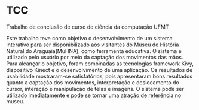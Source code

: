 # TCC
Trabalho de conclusão de curso de ciência da computação UFMT

Este trabalho teve como objetivo o desenvolvimento de um sistema interativo para ser disponibilizado aos visitantes do Museu de História Natural do Araguaia(MuHNA), como ferramenta educativa. O sistema é utilizado pelo usuário por meio da captação dos movimentos das mãos. Para alcançar o objetivo, foram combinadas as tecnologias framework Kivy, dispositivo Kinect e o desenvolvimento de uma aplicação. Os resultados de usabilidade mostraram-se satisfatórios, pois apresentaram bons resultados quanto a captação dos movimentos, interpretação e deslocamento do cursor, interação e manipulação de telas e imagens. O sistema pode ser utilizado imediatamente e pode se tornar uma atração de referência no museu.
